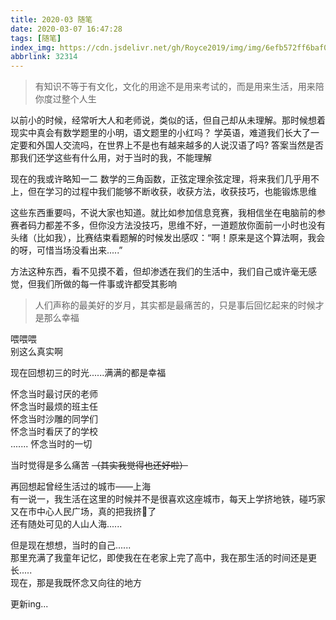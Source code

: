 ```yaml
---
title: 2020-03 随笔
date: 2020-03-07 16:47:28
tags: [随笔]
index_img: https://cdn.jsdelivr.net/gh/Royce2019/img/img/6efb572ff6baf093c48bd6a37d4c3f80_1_3_art.png
abbrlink: 32314
---
```


> 有知识不等于有文化，文化的用途不是用来考试的，而是用来生活，用来陪你度过整个人生

以前小的时候，经常听大人和老师说，类似的话，但自己却从未理解。那时候想着现实中真会有数学题里的小明，语文题里的小红吗？
学英语，难道我们长大了一定要和外国人交流吗，在世界上不是也有越来越多的人说汉语了吗?
答案当然是否
那我们还学这些有什么用，对于当时的我，不能理解

现在的我或许略知一二
数学的三角函数，正弦定理余弦定理，将来我们几乎用不上，但在学习的过程中我们能够不断收获，收获方法，收获技巧，也能锻炼思维

这些东西重要吗，不说大家也知道。就比如参加信息竞赛，我相信坐在电脑前的参赛者码力都差不多，但你没方法没技巧，思维不好，一道题放你面前一小时也没有头绪（比如我），比赛结束看题解的时候发出感叹：“啊！原来是这个算法啊，我会的呀，可惜当场没看出来.....”

方法这种东西，看不见摸不着，但却渗透在我们的生活中，我们自己或许毫无感觉，但我们所做的每一件事或许都受其影响


> 人们声称的最美好的岁月，其实都是最痛苦的，只是事后回忆起来的时候才是那么幸福

喂喂喂  
别这么真实啊

现在回想初三的时光......满满的都是幸福

怀念当时最讨厌的老师  
怀念当时最烦的班主任  
怀念当时沙雕的同学们  
怀念当时看厌了的学校  
.......
怀念当时的一切

当时觉得是多么痛苦 ~~（其实我觉得也还好啦）~~  


再回想起曾经生活过的城市——上海  
有一说一，我生活在这里的时候并不是很喜欢这座城市，每天上学挤地铁，碰巧家又在市中心人民广场，真的把我挤🤮了  
还有随处可见的人山人海......

但是现在想想，当时的自己......  
那里充满了我童年记忆，即使我在在老家上完了高中，我在那生活的时间还是更长.....  
现在，那是我既怀念又向往的地方

更新ing...
